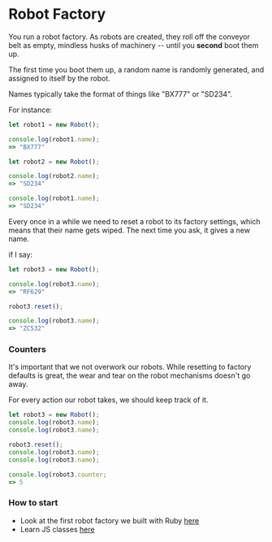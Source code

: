 # Robot Factory

You run a robot factory. As robots are created, they roll off the conveyor belt as empty, mindless husks of machinery -- until you **second** boot them up.

The first time you boot them up, a random name is randomly generated, and assigned to itself by the robot.

Names typically take the format of things like "BX777" or "SD234".

For instance:

```js
let robot1 = new Robot();

console.log(robot1.name);
=> "BX777"

let robot2 = new Robot();

console.log(robot2.name);
=> "SD234"

console.log(robot1.name);
=> "SD234"
```

Every once in a while we need to reset a robot to its factory settings, which means that their name gets wiped. 
The next time you ask, it gives a new name.

if I say:

```js
let robot3 = new Robot();

console.log(robot3.name);
=> "RF629"

robot3.reset();

console.log(robot3.name);
=> "ZC532"
```

### Counters

It's important that we not overwork our robots. 
While resetting to factory defaults is great, the wear and tear on the robot mechanisms doesn't go away. 

For every action our robot takes, we should keep track of it.

```js
let robot3 = new Robot();
console.log(robot3.name);
console.log(robot3.name);

robot3.reset();
console.log(robot3.name);
console.log(robot3.name);

console.log(robot3.counter;
=> 5
```

### How to start
- Look at the first robot factory we built with Ruby [here](https://github.com/WDI-Oryx/wdi-oryx-homework/tree/master/_Warmup_Exercises/week_04/day_04)
- Learn JS classes [here](https://developer.mozilla.org/en-US/docs/Web/JavaScript/Reference/Classes)